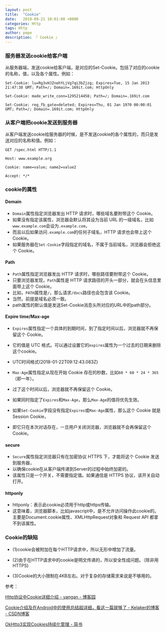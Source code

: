 ```yaml
---
layout: post
title:  "Cookie"
date:   2019-09-21 10:01:00 +0800
categories: Http
tags: Http
author: pepe
description: 『 Cookie 』
---
```


### **服务器发送cookie给客户端**

从服务器端，发送cookie给客户端，是对应的Set-Cookie。包括了对应的cookie的名称，值，以及各个属性。例如：

```
Set-Cookie: lu=Rg3vHJZnehYLjVg7qi3bZjzg; Expires=Tue, 15 Jan 2013 21:47:38 GMT; Path=/; Domain=.169it.com; HttpOnly

Set-Cookie: made_write_conn=1295214458; Path=/; Domain=.169it.com

Set-Cookie: reg_fb_gate=deleted; Expires=Thu, 01 Jan 1970 00:00:01 GMT; Path=/; Domain=.169it.com; HttpOnly
```

### **从客户端把cookie发送到服务器**

从客户端发送cookie给服务器的时候，是不发送cookie的各个属性的，而只是发送对应的名称和值。例如：

```
GET /spec.html HTTP/1.1  

Host: www.example.org  

Cookie: name=value; name2=value2  

Accept: */*  
```

### **cookie的属性**

#### Domain

* `Domain`属性指定浏览器发出 HTTP 请求时，哪些域名要附带这个 Cookie。
* 如果没有指定该属性，浏览器会默认将其设为当前 URL 的一级域名，比如`www.example.com`会设为`.example.com`，
* 而且以后如果访问`.example.com`的任何子域名，HTTP 请求也会带上这个 Cookie。
* 如果服务器在`Set-Cookie`字段指定的域名，不属于当前域名，浏览器会拒绝这个 Cookie。

#### Path

* `Path`属性指定浏览器发出 HTTP 请求时，哪些路径要附带这个 Cookie。
* 只要浏览器发现，`Path`属性是 HTTP 请求路径的开头一部分，就会在头信息里面带上这个 Cookie。
* 比如，`PATH`属性是`/`，那么请求`/docs`路径也会包含该 Cookie。
* 当然，前提是域名必须一致。
* path属性的默认值是发送Set-Cookie消息头所对应的URL中的path部分。


#### Expire time/Max-age

* `Expires`属性指定一个具体的到期时间，到了指定时间以后，浏览器就不再保留这个 Cookie。
* 它的值是 UTC 格式。可以通过设置它的`expires`属性为一个过去的日期来删除这个cookie。
* UTC时间格式(2018-01-22T09:12:43.083Z)

* `Max-Age`属性指定从现在开始 Cookie 存在的秒数，比如`60 * 60 * 24 * 365`（即一年）。
* 过了这个时间以后，浏览器就不再保留这个 Cookie。

* 如果同时指定了`Expires`和`Max-Age`，那么`Max-Age`的值将优先生效。

* 如果`Set-Cookie`字段没有指定`Expires`或`Max-Age`属性，那么这个 Cookie 就是 Session Cookie，
* 即它只在本次对话存在，一旦用户关闭浏览器，浏览器就不会再保留这个 Cookie。

#### secure

* `Secure`属性指定浏览器只有在加密协议 HTTPS 下，才能将这个 Cookie 发送到服务器，
* 以确保cookie在从客户端传递到Server的过程中始终加密的。
* 该属性只是一个开关，不需要指定值。如果通信是 HTTPS 协议，该开关自动打开。

#### httponly

* httponly：表示此cookie必须用于http或https传输。
* 这意味着，浏览器脚本，比如javascript中，是不允许访问操作此cookie的。主要是Document.cookie属性、XMLHttpRequest对象和 Request API 都拿不到该属性。


### **Cookie的缺陷**

* (1)cookie会被附加在每个HTTP请求中，所以无形中增加了流量。

* (2)由于在HTTP请求中的cookie是明文传递的，所以安全性成问题。（除非用HTTPS)

* (3)Cookie的大小限制在4KB左右。对于复杂的存储需求来说是不够用的。


参考：

[Http协议中Cookie详细介绍 - yangan - 博客园](https://www.cnblogs.com/yanganok/p/5322411.html)

[Cookie介绍及在Android中的使用总结超详细，看这一篇就够了 - Kelaker的博客 - CSDN博客](https://blog.csdn.net/Kelaker/article/details/82751287)

[OkHttp3实现Cookies持续化管理 - 简书](https://www.jianshu.com/p/41b4cbe1dbec)






























